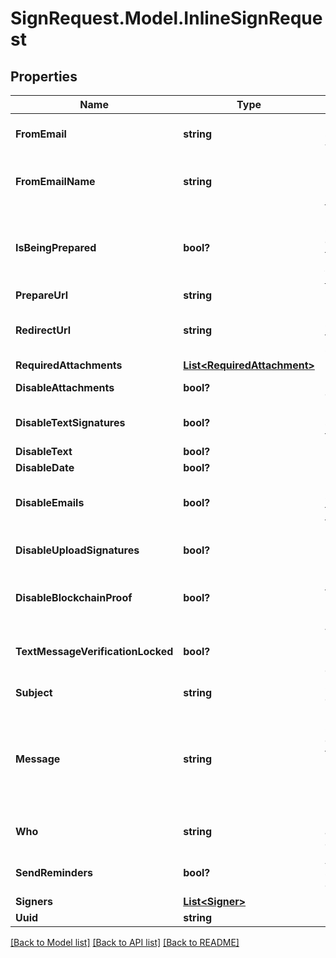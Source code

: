 # SignRequest.Model.InlineSignRequest
## Properties

Name | Type | Description | Notes
------------ | ------------- | ------------- | -------------
**FromEmail** | **string** | Email of user sending the SignRequest (must be a validated email) | [optional] 
**FromEmailName** | **string** | Name to be used in the &#x60;From&#x60; email header, e.g. &#x60;{from_email_name} &lt;no-reply@signrequest.com&gt;&#x60; | [optional] 
**IsBeingPrepared** | **bool?** | Have the sender of a SignRequest prepare the document before sending the request out, see: [prepare using the web interface](#section/Preparing-a-document/Prepare-using-the-web-interface) | [optional] 
**PrepareUrl** | **string** |  | [optional] 
**RedirectUrl** | **string** | URL at which SignRequest will redirect to when a document is signed | [optional] 
**RequiredAttachments** | [**List&lt;RequiredAttachment&gt;**](RequiredAttachment.md) |  | [optional] 
**DisableAttachments** | **bool?** | Disable uploading/adding of attachments | [optional] 
**DisableTextSignatures** | **bool?** | Disable usage of signatures generated by typing (text) | [optional] 
**DisableText** | **bool?** | Disable adding of text | [optional] 
**DisableDate** | **bool?** | Disable adding of dates | [optional] 
**DisableEmails** | **bool?** | Disable all SignRequest status emails as well as the email that contains the signed documents | [optional] 
**DisableUploadSignatures** | **bool?** | Disable usage of uploaded signatures (images) | [optional] 
**DisableBlockchainProof** | **bool?** | Disables storing timestamp proof hashes in blockchain integrations. | [optional] 
**TextMessageVerificationLocked** | **bool?** | When true a text message verification is needed before the signer can see the document | [optional] 
**Subject** | **string** | Subject of SignRequest email | [optional] 
**Message** | **string** | Message to include in SignRequest email, may contain the following html tags: &#x60;a&#x60;, &#x60;abbr&#x60;, &#x60;acronym&#x60;, &#x60;b&#x60;, &#x60;blockquote&#x60;, &#x60;code&#x60;, &#x60;em&#x60;, &#x60;i&#x60;, &#x60;ul&#x60;, &#x60;li&#x60;, &#x60;ol&#x60;, and &#x60;strong&#x60; | [optional] 
**Who** | **string** | &#x60;m&#x60;: only me, &#x60;mo&#x60;: me and others, &#x60;o&#x60;: only others | [optional] 
**SendReminders** | **bool?** | Automatically remind signers to sign a document | [optional] 
**Signers** | [**List&lt;Signer&gt;**](Signer.md) |  | [optional] 
**Uuid** | **string** |  | [optional] 

[[Back to Model list]](../README.md#documentation-for-models) [[Back to API list]](../README.md#documentation-for-api-endpoints) [[Back to README]](../README.md)

